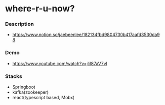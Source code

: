 # where-r-u-now?

### Description
- https://www.notion.so/jaebeenlee/182134fbd9804730b417aafd3530da98

### Demo 
- https://www.youtube.com/watch?v=jliI87aV7vI

### Stacks
- Springboot
- kafka(zookeeper)
- react(typescript based, Mobx)
